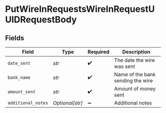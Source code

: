 # PutWireInRequestsWireInRequestUUIDRequestBody


## Fields

| Field                             | Type                              | Required                          | Description                       |
| --------------------------------- | --------------------------------- | --------------------------------- | --------------------------------- |
| `date_sent`                       | *str*                             | :heavy_check_mark:                | The date the wire was sent        |
| `bank_name`                       | *str*                             | :heavy_check_mark:                | Name of the bank sending the wire |
| `amount_sent`                     | *str*                             | :heavy_check_mark:                | Amount of money sent              |
| `additional_notes`                | *Optional[str]*                   | :heavy_minus_sign:                | Additional notes                  |